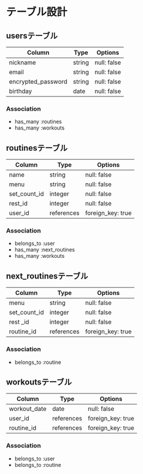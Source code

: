# テーブル設計

## usersテーブル

| Column             | Type   | Options     |
| ------------------ | ------ | ----------- |
| nickname           | string | null: false |
| email              | string | null: false |
| encrypted_password | string | null: false |
| birthday           | date   | null: false |


### Association

- has_many :routines
- has_many :workouts

## routinesテーブル

| Column        | Type       | Options           |
| ------------- | ---------- | ----------------- |
| name          | string     | null: false       |
| menu          | string     | null: false       |
| set_count_id  | integer    | null: false       |
| rest_id       | integer    | null: false       |
| user_id       | references | foreign_key: true |


### Association

- belongs_to :user
- has_many :next_routines
- has_many :workouts

## next_routinesテーブル

| Column           | Type       | Options           |
| ---------------- | ---------- | ----------------- |
| menu             | string     | null: false       |
| set_count_id     | integer    | null: false       |
| rest _id         | integer    | null: false       |
| routine_id       | references | foreign_key: true |


### Association

- belongs_to :routine

## workoutsテーブル

| Column       | Type       | Options           |
| ------------ | ---------- | ----------------- |
| workout_date | date       | null: false       |
| user_id      | references | foreign_key: true |
| routine_id   | references | foreign_key: true |


### Association

- belongs_to :user
- belongs_to :routine